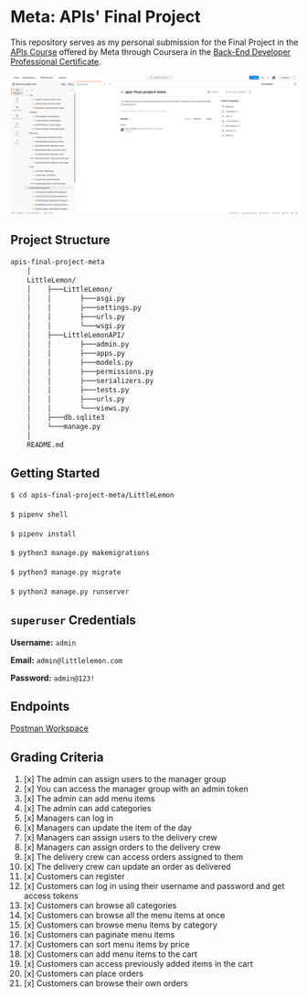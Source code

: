 # Meta: APIs' Final Project

This repository serves as my personal submission for the Final Project in the [APIs Course](https://www.coursera.org/learn/apis?specialization=meta-back-end-developer) offered by Meta through Coursera in the [Back-End Developer Professional Certificate](https://www.coursera.org/professional-certificates/meta-back-end-developer).



![Postman Workspace](./workspace.png)


## Project Structure

```
apis-final-project-meta
    │
    LittleLemon/
    │    ├───LittleLemon/
    │    │       ├───asgi.py
    │    │       ├───settings.py
    │    │       ├───urls.py
    │    │       └───wsgi.py
    │    ├───LittleLemonAPI/
    │    │       ├───admin.py
    │    │       ├───apps.py
    │    │       ├───models.py
    │    │       ├───permissions.py
    │    │       ├───serializers.py
    │    │       ├───tests.py
    │    │       ├───urls.py
    │    │       └───views.py
    │    ├───db.sqlite3
    │    └───manage.py
    │
    README.md
```





## Getting Started

```bash
$ cd apis-final-project-meta/LittleLemon

$ pipenv shell

$ pipenv install

$ python3 manage.py makemigrations 

$ python3 manage.py migrate

$ python3 manage.py runserver
```





## `superuser` Credentials

**Username:** `admin`

**Email:** `admin@littlelemon.com`

**Password:** `admin@123!`





## Endpoints

[Postman Workspace](https://www.postman.com/jesusgraterol/workspace/apis-final-project-meta)




## Grading Criteria

1. [x] The admin can assign users to the manager group
2. [x] You can access the manager group with an admin token
3. [x] The admin can add menu items 
4. [x] The admin can add categories
5. [x] Managers can log in 
6. [x] Managers can update the item of the day
7. [x] Managers can assign users to the delivery crew
8. [x] Managers can assign orders to the delivery crew
9. [x] The delivery crew can access orders assigned to them
10. [x] The delivery crew can update an order as delivered
11. [x] Customers can register
12. [x] Customers can log in using their username and password and get access tokens
13. [x] Customers can browse all categories 
14. [x] Customers can browse all the menu items at once
15. [x] Customers can browse menu items by category
16. [x] Customers can paginate menu items
17. [x] Customers can sort menu items by price
18. [x] Customers can add menu items to the cart
19. [x] Customers can access previously added items in the cart
20. [x] Customers can place orders
21. [x] Customers can browse their own orders